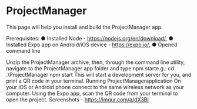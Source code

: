 # ProjectManager
This page will help you install and build the ProjectManager app.

Prerequisites:
  ● Installed Node - https://nodejs.org/en/download/,
  ● Installed Expo app on Android/iOS device - https://expo.io/,
  ● Opened command line
  
Unzip the ProjectManager archive, then, through the command line utility,
navigate to the ProjectManager app folder and type npm​ ​start​ e.g.:
cd .\ProjectManager
npm start
This will start a development server for you, and print a QR code in your
terminal.
Running​ ​ProjectManager​ ​application
On your iOS or Android phone connect to the same wireless network as your
computer. Using the Expo app, scan the QR code from your terminal to open
the project.
Screenshots​ ​-​ ​https://imgur.com/a/dX3BI
